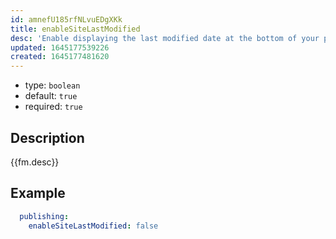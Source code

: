 ```yaml
---
id: amnefU185rfNLvuEDgXKk
title: enableSiteLastModified
desc: 'Enable displaying the last modified date at the bottom of your published notes.'
updated: 1645177539226
created: 1645177481620
---
```


- type: `boolean`
- default: `true` 
- required: `true`

## Description
{{fm.desc}}

## Example

```yml
  publishing:
    enableSiteLastModified: false
```
